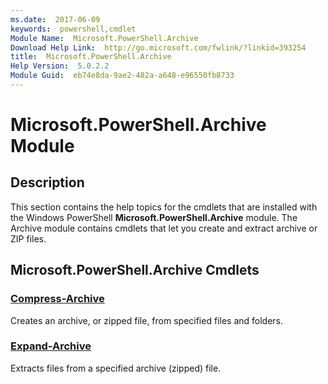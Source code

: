 ```yaml
---
ms.date:  2017-06-09
keywords:  powershell,cmdlet
Module Name:  Microsoft.PowerShell.Archive
Download Help Link:  http://go.microsoft.com/fwlink/?linkid=393254
title:  Microsoft.PowerShell.Archive
Help Version:  5.0.2.2
Module Guid:  eb74e8da-9ae2-482a-a648-e96550fb8733
---
```


# Microsoft.PowerShell.Archive Module
## Description
This section contains the help topics for the cmdlets that are installed with the Windows PowerShell **Microsoft.PowerShell.Archive** module. The Archive module contains cmdlets that let you create and extract archive or ZIP files.

## Microsoft.PowerShell.Archive Cmdlets
### [Compress-Archive](Compress-Archive.md)
Creates an archive, or zipped file, from specified files and folders.


### [Expand-Archive](Expand-Archive.md)
Extracts files from a specified archive (zipped) file.

